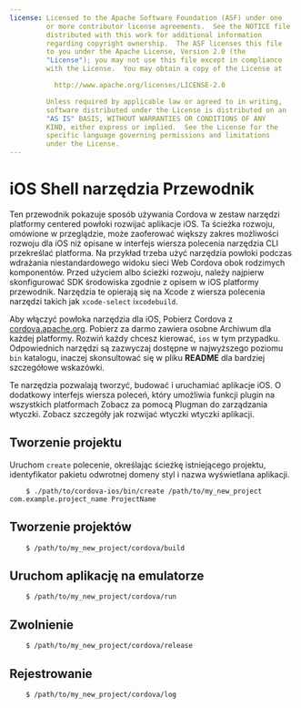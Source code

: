 ```yaml
---
license: Licensed to the Apache Software Foundation (ASF) under one
         or more contributor license agreements.  See the NOTICE file
         distributed with this work for additional information
         regarding copyright ownership.  The ASF licenses this file
         to you under the Apache License, Version 2.0 (the
         "License"); you may not use this file except in compliance
         with the License.  You may obtain a copy of the License at

           http://www.apache.org/licenses/LICENSE-2.0

         Unless required by applicable law or agreed to in writing,
         software distributed under the License is distributed on an
         "AS IS" BASIS, WITHOUT WARRANTIES OR CONDITIONS OF ANY
         KIND, either express or implied.  See the License for the
         specific language governing permissions and limitations
         under the License.
---
```


# iOS Shell narzędzia Przewodnik

Ten przewodnik pokazuje sposób używania Cordova w zestaw narzędzi platformy centered powłoki rozwijać aplikacje iOS. Ta ścieżka rozwoju, omówione w przeglądzie, może zaoferować większy zakres możliwości rozwoju dla iOS niż opisane w interfejs wiersza polecenia narzędzia CLI przekreślać platforma. Na przykład trzeba użyć narzędzia powłoki podczas wdrażania niestandardowego widoku sieci Web Cordova obok rodzimych komponentów. Przed użyciem albo ścieżki rozwoju, należy najpierw skonfigurować SDK środowiska zgodnie z opisem w iOS platformy przewodnik. Narzędzia te opierają się na Xcode z wiersza polecenia narzędzi takich jak `xcode-select` i`xcodebuild`.

Aby włączyć powłoka narzędzia dla iOS, Pobierz Cordova z [cordova.apache.org][1]. Pobierz za darmo zawiera osobne Archiwum dla każdej platformy. Rozwiń każdy chcesz kierować, `ios` w tym przypadku. Odpowiednich narzędzi są zazwyczaj dostępne w najwyższego poziomu `bin` katalogu, inaczej skonsultować się w pliku **README** dla bardziej szczegółowe wskazówki.

 [1]: http://cordova.apache.org

Te narzędzia pozwalają tworzyć, budować i uruchamiać aplikacje iOS. O dodatkowy interfejs wiersza poleceń, który umożliwia funkcji plugin na wszystkich platformach Zobacz za pomocą Plugman do zarządzania wtyczki. Zobacz szczegóły jak rozwijać wtyczki wtyczki aplikacji.

## Tworzenie projektu

Uruchom `create` polecenie, określając ścieżkę istniejącego projektu, identyfikator pakietu odwrotnej domeny styl i nazwa wyświetlana aplikacji.

        $ ./path/to/cordova-ios/bin/create /path/to/my_new_project com.example.project_name ProjectName
    

## Tworzenie projektów

        $ /path/to/my_new_project/cordova/build
    

## Uruchom aplikację na emulatorze

        $ /path/to/my_new_project/cordova/run
    

## Zwolnienie

        $ /path/to/my_new_project/cordova/release
    

## Rejestrowanie

        $ /path/to/my_new_project/cordova/log